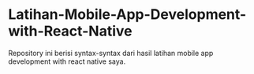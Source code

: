 # Latihan-Mobile-App-Development-with-React-Native
Repository ini berisi syntax-syntax dari hasil latihan mobile app development with react native saya.
